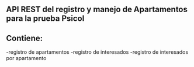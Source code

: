 ## API REST del registro y manejo de Apartamentos para la prueba Psicol


## Contiene:
-registro de apartamentos
-registro de interesados
-registro de interesados por apartamento
